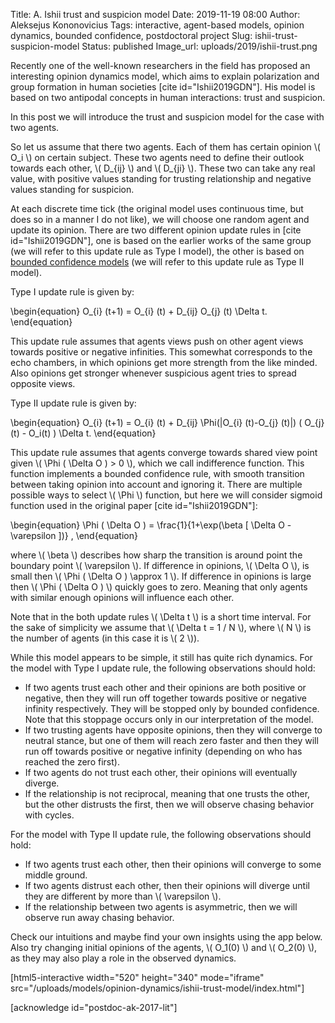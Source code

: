 Title: A. Ishii trust and suspicion model
Date: 2019-11-19 08:00
Author: Aleksejus Kononovicius
Tags: interactive, agent-based models, opinion dynamics, bounded confidence, postdoctoral project
Slug: ishii-trust-suspicion-model
Status: published
Image_url: uploads/2019/ishii-trust.png

Recently one of the well-known researchers in the field has proposed an
interesting opinion dynamics model, which aims to explain polarization and group
formation in human societies [cite id="Ishii2019GDN"]. His model is based on two
antipodal concepts in human interactions: trust and suspicion.

In this post we will introduce the trust and suspicion model for the case with
two agents.
<!--more-->

So let us assume that there two agents. Each of them has certain opinion
\\\( O\_i \\\) on certain subject. These two agents need to define their outlook
towards each other, \\\( D\_{ij} \\\) and \\\( D\_{ji} \\\). These two can take
any real value, with positive values standing for trusting relationship and
negative values standing for suspicion.

At each discrete time tick (the original model uses continuous time, but does so
in a manner I do not like), we will choose one random agent and update its
opinion. There are two different opinion update rules in
[cite id="Ishii2019GDN"], one is based on the earlier works of the same group
(we will refer to this update rule as Type I model), the other is based on
[bounded confidence models](/tag/bounded-confidence/) (we will refer to this 
update rule as Type II model).

Type I update rule is given by:

\begin{equation}
O\_{i} (t+1) = O\_{i} (t) + D\_{ij} O\_{j} (t) \Delta t.
\end{equation}

This update rule assumes that agents views push on other agent views towards
positive or negative infinities. This somewhat corresponds to the echo chambers,
in which opinions get more strength from the like minded. Also opinions get
stronger whenever suspicious agent tries to spread opposite views.

Type II update rule is given by:

\begin{equation}
O\_{i} (t+1) = O\_{i} (t) + D\_{ij} \Phi(|O\_{i} (t)-O\_{j} (t)|) ( O\_{j} (t) - O\_i(t) ) \Delta t.
\end{equation}

This update rule assumes that agents converge towards shared view point given
\\\( \Phi ( \Delta O ) > 0 \\\), which we call indifference function. This
function implements a bounded confidence rule, with smooth transition between
taking opinion into account and ignoring it. There are multiple possible ways
to select \\\( \Phi \\\) function, but here we will consider sigmoid function
used in the original paper [cite id="Ishii2019GDN"]:

\begin{equation}
\Phi ( \Delta O ) = \frac{1}{1+\exp(\beta [ \Delta O - \varepsilon ])} ,
\end{equation}

where \\\( \beta \\\) describes how sharp the transition is around point the
boundary point \\\( \varepsilon \\\). If difference in opinions,
\\\( \Delta O \\\), is small then \\\( \Phi ( \Delta O ) \approx 1 \\\). If
difference in opinions is large then \\\( \Phi ( \Delta O ) \\\) quickly goes to
zero. Meaning that only agents with similar enough opinions will influence each
other.

Note that in the both update rules \\\( \Delta t \\\) is a short time interval.
For the sake of simplicity we assume that \\\( \Delta t = 1 / N \\\), where
\\\( N \\\) is the number of agents (in this case it is \\\( 2 \\\)).

While this model appears to be simple, it still has quite rich dynamics. For
the model with Type I update rule, the following observations should hold:

* If two agents trust each other and their opinions are both positive or
negative, then they will run off together towards positive or negative infinity
respectively. They will be stopped only by bounded confidence. Note that this
stoppage occurs only in our interpretation of the model.
* If two trusting agents have opposite opinions, then they will converge to
neutral stance, but one of them will reach zero faster and then they will run
off towards positive or negative infinity (depending on who has reached the zero
first).
* If two agents do not trust each other, their opinions will eventually diverge.
* If the relationship is not reciprocal, meaning that one trusts the other, but
the other distrusts the first, then we will observe chasing behavior with cycles.

For the model with Type II update rule, the following observations should hold:

* If two agents trust each other, then their opinions will converge to some
middle ground.
* If two agents distrust each other, then their opinions will diverge until
they are different by more than \\\( \varepsilon \\\).
* If the relationship between two agents is asymmetric, then we will observe
run away chasing behavior.

Check our intuitions and maybe find your own insights using the app below. Also
try changing initial opinions of the agents, \\\( O\_1(0) \\\) and
\\\( O\_2(0) \\\), as they may also play a role in the observed dynamics.

[html5-interactive width="520" height="340" mode="iframe"
src="/uploads/models/opinion-dynamics/ishii-trust-model/index.html"]

[acknowledge id="postdoc-ak-2017-lit"]

